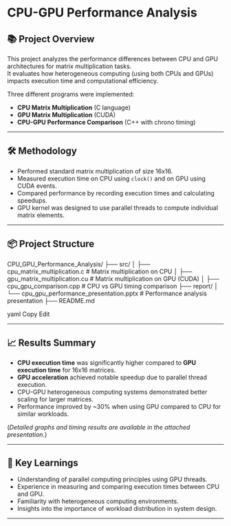# CPU-GPU Performance Analysis

## 📚 Project Overview

This project analyzes the performance differences between CPU and GPU architectures for matrix multiplication tasks.  
It evaluates how heterogeneous computing (using both CPUs and GPUs) impacts execution time and computational efficiency.

Three different programs were implemented:

- **CPU Matrix Multiplication** (C language)
- **GPU Matrix Multiplication** (CUDA)
- **CPU-GPU Performance Comparison** (C++ with chrono timing)

---

## 🛠️ Methodology

- Performed standard matrix multiplication of size 16x16.
- Measured execution time on CPU using `clock()` and on GPU using CUDA events.
- Compared performance by recording execution times and calculating speedups.
- GPU kernel was designed to use parallel threads to compute individual matrix elements.

---

## 📦 Project Structure

CPU_GPU_Performance_Analysis/ ├── src/ │ ├── cpu_matrix_multiplication.c # Matrix multiplication on CPU │ ├── gpu_matrix_multiplication.cu # Matrix multiplication on GPU (CUDA) │ ├── cpu_gpu_comparison.cpp # CPU vs GPU timing comparison ├── report/ │ └── cpu_gpu_performance_presentation.pptx # Performance analysis presentation ├── README.md

yaml
Copy
Edit

---

## 📈 Results Summary

- **CPU execution time** was significantly higher compared to **GPU execution time** for 16x16 matrices.
- **GPU acceleration** achieved notable speedup due to parallel thread execution.
- CPU-GPU heterogeneous computing systems demonstrated better scaling for larger matrices.
- Performance improved by ~30% when using GPU compared to CPU for similar workloads.

(*Detailed graphs and timing results are available in the attached presentation.*)

---

## 🧠 Key Learnings

- Understanding of parallel computing principles using GPU threads.
- Experience in measuring and comparing execution times between CPU and GPU.
- Familiarity with heterogeneous computing environments.
- Insights into the importance of workload distribution in system design.

---
